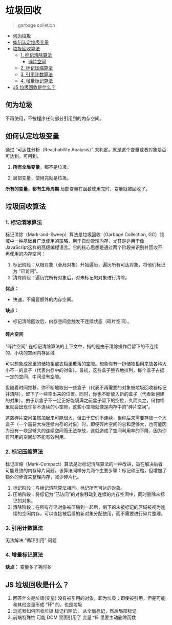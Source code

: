# 垃圾回收

> garbage colletion

- [何为垃圾](#何为垃圾)
- [如何认定垃圾变量](#如何认定垃圾变量)
- [垃圾回收算法](#垃圾回收算法)
  - [1. 标记清除算法](#1-标记清除算法)
    - [碎片空间](#碎片空间)
  - [2. 标记压缩算法](#2-标记压缩算法)
  - [3. 引用计数算法](#3-引用计数算法)
  - [4. 增量标记算法](#4-增量标记算法)
- [JS 垃圾回收是什么？](#js-垃圾回收是什么)

## 何为垃圾

不再使用，不被程序任何部分引用到的内存空间。

## 如何认定垃圾变量

通过 “可达性分析（Reachability Analysis）” 来判定。就是这个变量或者对象是否可达到，可用到。

1. **所有全局变量**，都不是垃圾。

2. 局部变量，使用完就是垃圾。

**所有的变量，都有生命周期** 局部变量在函数使用完时，变量就被回收了。

## 垃圾回收算法

### 1. 标记清除算法

标记清除（Mark-and-Sweep）算法是垃圾回收（Garbage Collection, GC）领域中一种基础且广泛使用的策略，用于自动管理内存，尤其是适用于像JavaScript这样的高级编程语言。它的核心思想是通过两个阶段来识别并回收不再使用的内存空间：

1. 标记阶段：从根对象（全局对象）开始遍历，遍历所有可达对象，将他们标记为 “已访问”。
2. 清除阶段：遍历完所有对象后，对未标记的对象进行清除。

**优点：**
  
- 快速，不需要额外的内存空间。

**缺点：**
  
- 标记清除回收后，内存空间会触发不连续状态（碎片空间）。

#### 碎片空间

“碎片空间” 在标记清除算法的上下文中，指的是由于清除操作后留下的不连续的、小块的空闲内存区域

可以想象成家里的储物柜或衣柜里散落的空隙。想象你有一排储物柜用来放各种大小不一的盒子（代表内存中的对象）。最初，这些盒子整齐地排列，每个盒子占据一定的空间，中间没有空隙。

但随着时间推移，你不断地取出一些盒子（代表不再需要的对象被垃圾回收器标记并清除），留下了一些空出来的位置。同时，你也不断放入新的盒子（代表新创建的对象）。由于新盒子不一定正好能填满之前盒子留下的空位，久而久之，储物柜里就会出现许多不连续的小空隙，这些小空隙就像是内存中的“碎片空间”。

这些碎片空间虽然加起来可能很大，但由于它们不连续，当你后来需要存放一个大盒子（一个需要大块连续内存的对象）时，即便碎片空间的总和足够大，也可能因为没有一块足够大的连续空间而无法存放，这就造成了空间利用率的下降，因为你有可用的空间却不能有效利用。

### 2. 标记压缩算法

标记压缩（Mark-Compact）算法是对标记清除算法的一种改进，旨在解决后者可能导致的内存碎片问题。该算法同样分为两个主要步骤：标记和压缩，但增加了额外的步骤来整理内存，减少碎片化。

1. 标记阶段：与标记清除算法相同。标记所有可达的对象。
2. 压缩阶段：将标记为“已访问”的对象移动到连续的内存空间中，同时删除未标记的对象。
3. 清除阶段：在所有存活对象被压缩到一起后，剩下的未被标记的区域被视为连续的空闲内存，可以直接被后续的新对象分配使用，而不需要进行碎片整理。

### 3. 引用计数算法

无法解决 “循环引用” 问题

### 4. 增量标记算法

**缺点：**
变量多了耗时多

## JS 垃圾回收是什么？

1. 回答什么是垃圾(变量)
  没有被引用的对象，即为垃圾；即使被引用，但是可能和其他变量形成 “环” 的，也是垃圾
2. 浏览器如何回收垃圾
  标记扫除法，
  从全局标记，然后局部标记
3. 前端特殊性
  可能 DOM 里面引用了 变量
  *IE 里要主动删除函数
